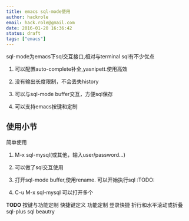 ```yaml
---
title: emacs sql-mode使用
author: hackrole
email: hack.role@gmail.com
date: 2016-01-20 16:36:42
status: draft
tags: ["emacs"]
---
```




sql-mode为emacs下sql交互接口,相对与terminal sql有不少优点

1) 可以配置auto-complete补全,yasnipett.使用高效

2) 没有输出长度限制，不会丢失history

3) 可以与sql-mode buffer交互，方便sql保存

4) 可以支持emacs按键和定制

使用小节
--------

简单使用
1) M-x sql-mysql(或其他，输入user/password...)

2) 可以做了sql交互使用

3) 打开sql-mode buffer,使用rename. 可以开始执行sql :TODO:

4) C-u M-x sql-mysql 可以打开多个

**TODO** 按键与功能定制
快捷键定义
功能定制
登录快捷
折行和水平滚动或折叠
sql-plus
sql beautry





